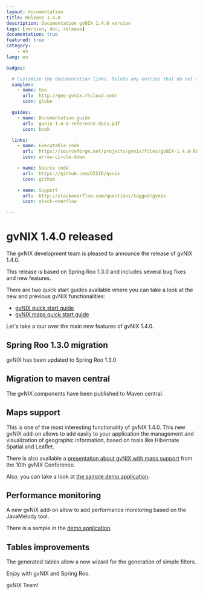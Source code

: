 ```yaml
---
layout: documentation
title: Release 1.4.0
description: Documentation gvNIX 1.4.0 version
tags: [version, doc, release]
documentation: true
featured: true
category:
    - en
lang: en

badges:

  # Customize the documentation links. Delete any entries that do not apply.
  samples:
    - name: Geo
      url:  http://geo-gvnix.rhcloud.com/
      icon: globe

  guides:
    - name: Documentation guide
      url:  gvnix-1.4-0-reference-docs.pdf
      icon: book

  links:
    - name: Executable code
      url:  https://sourceforge.net/projects/gvnix/files/gvNIX-1.4.0-RELEASE.zip/download
      icon: arrow-circle-down

    - name: Source code
      url:  https://github.com/DISID/gvnix
      icon: github

    - name: Support
      url:  http://stackoverflow.com/questions/tagged/gvnix
      icon: stack-overflow

---
```


# gvNIX 1.4.0 released

The gvNIX development team is pleased to announce the release of gvNIX 1.4.0.

This release is based on Spring Roo 1.3.0 and includes several bug fixes
and new features.

There are two quick start guides available where you can take a look at the new and previous gvNIX functionalities:

* [gvNIX quick start guide](https://github.com/DISID/gvnix-samples/tree/master/quickstart-app)
* [gvNIX maps quick start guide](https://github.com/DISID/gvnix-samples/tree/master/quickstart-geo-app)

Let's take a tour over the main new features of gvNIX 1.4.0.

## Spring Roo 1.3.0 migration

gvNIX has been updated to Spring Roo 1.3.0

## Migration to maven central

The gvNIX components have been published to Maven central.

## Maps support

This is one of the most interesting functionality of gvNIX 1.4.0. This new gvNIX add-on allows to add easily to your application the management and visualization of geographic information, based on tools like Hibernate Spatial and Leaflet.

There is also available a [presentation about gvNIX with maps support](https://www.youtube.com/watch?list=UU9kijk0NwJVYXmktBJioXig&feature=player_detailpage&v=-mkJcAjH1tc#t=41) from the 10th gvNIX Conference.

Also, you can take a look at [the sample demo application](http://geo-gvnix.rhcloud.com/mapview).

## Performance monitoring

A new gvNIX add-on allow to add performance monitoring based on the JavaMelody tool.

There is a sample in the [demo application](http://geo-gvnix.rhcloud.com/monitoring).

## Tables improvements

The generated tables allow a new wizard for the generation of simple filters.

Enjoy with gvNIX and Spring Roo.

gvNIX Team!

